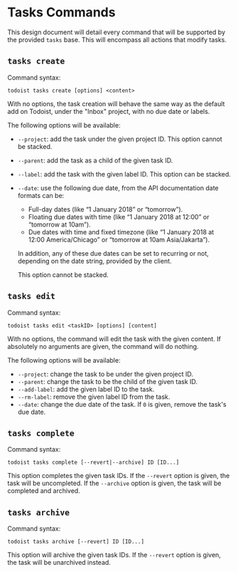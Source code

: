 # Tasks Commands

This design document will detail every command that will be supported by the
provided `tasks` base. This will encompass all actions that modify tasks.

## `tasks create`

Command syntax:
```
todoist tasks create [options] <content>
```
With no options, the task creation will behave the same way as the default add
on Todoist, under the "Inbox" project, with no due date or labels.

The following options will be available:
- `--project`: add the task under the given project ID. This option cannot be
  stacked.
- `--parent`: add the task as a child of the given task ID.
- `--label`: add the task with the given label ID. This option can be stacked.
- `--date`: use the following due date, from the API documentation date formats
  can be:
  - Full-day dates (like “1 January 2018” or “tomorrow”).
  - Floating due dates with time (like “1 January 2018 at 12:00” or “tomorrow at
    10am”).
  - Due dates with time and fixed timezone (like “1 January 2018 at 12:00
    America/Chicago” or “tomorrow at 10am Asia/Jakarta”).

  In addition, any of these due dates can be set to recurring or not, depending
  on the date string, provided by the client.

  This option cannot be stacked.

## `tasks edit`

Command syntax:
```
todoist tasks edit <taskID> [options] [content]
```
With no options, the command will edit the task with the given content. If
absolutely no arguments are given, the command will do nothing.

The following options will be available:
- `--project`: change the task to be under the given project ID.
- `--parent`: change the task to be the child of the given task ID.
- `--add-label`: add the given label ID to the task.
- `--rm-label`: remove the given label ID from the task.
- `--date`: change the due date of the task. If `0` is given, remove the task's
  due date.

## `tasks complete`

Command syntax:
```
todoist tasks complete [--revert|--archive] ID [ID...]
```

This option completes the given task IDs. If the `--revert` option is given, the
task will be uncompleted. If the `--archive` option is given, the task will be
completed and archived.

## `tasks archive`

Command syntax:
```
todoist tasks archive [--revert] ID [ID...]
```
This option will archive the given task IDs. If the `--revert` option is given,
the task will be unarchived instead.
